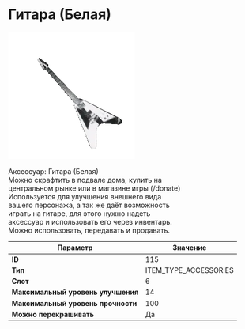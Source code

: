 # Гитара (Белая)

![Item Image](../img/115.webp?raw=true)

Аксессуар: Гитара (Белая)<br>Можно скрафтить в подвале дома, купить на <br>центральном рынке или в магазине игры (/donate)<br>Используется для улучшения внешнего вида<br>вашего персонажа, а так же даёт возможность<br>играть на гитаре, для этого нужно надеть<br>аксессуар и использовать его через инвентарь.<br>Можно использовать, передавать и продавать.


| Параметр | Значение |
|----------|----------|
| **ID** | 115 |
| **Тип** | ITEM_TYPE_ACCESSORIES |
| **Слот** | 6 |
| **Максимальный уровень улучшения** | 14 |
| **Максимальный уровень прочности** | 100 |
| **Можно перекрашивать** | Да |

